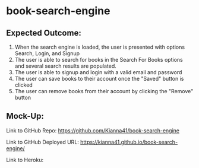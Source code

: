 # book-search-engine

## Expected Outcome:

1. When the search engine is loaded, the user is presented with options Search, Login, and Signup
2. The user is able to search for books in the Search For Books options and several search results are populated.
3. The user is able to signup and login with a valid email and password
4. The user can save books to their account once the "Saved" button is clicked
5. The user can remove books from their account by clicking the "Remove" button

## Mock-Up:

Link to GitHub Repo: https://github.com/Kianna41/book-search-engine

Link to GitHub Deployed URL: https://kianna41.github.io/book-search-engine/

Link to Heroku:
